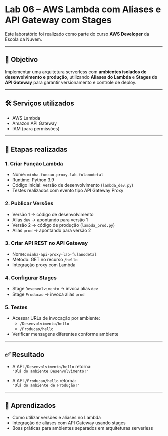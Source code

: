 # Lab 06 – AWS Lambda com Aliases e API Gateway com Stages

Este laboratório foi realizado como parte do curso **AWS Developer** da Escola da Nuvem.

---

## 🎯 Objetivo

Implementar uma arquitetura serverless com **ambientes isolados de desenvolvimento e produção**, utilizando **Aliases do Lambda** e **Stages do API Gateway** para garantir versionamento e controle de deploy.

---

## 🛠️ Serviços utilizados

- AWS Lambda
- Amazon API Gateway
- IAM (para permissões)

---

## 📌 Etapas realizadas

### 1. Criar Função Lambda
- Nome: `minha-funcao-proxy-lab-fulanodetal`
- Runtime: Python 3.9
- Código inicial: versão de desenvolvimento (`lambda_dev.py`)
- Testes realizados com evento tipo API Gateway Proxy

### 2. Publicar Versões
- Versão 1 → código de desenvolvimento
- Alias `dev` → apontando para versão 1
- Versão 2 → código de produção (`lambda_prod.py`)
- Alias `prod` → apontando para versão 2

### 3. Criar API REST no API Gateway
- Nome: `minha-api-proxy-lab-fulanodetal`
- Método: GET no recurso `/hello`
- Integração proxy com Lambda

### 4. Configurar Stages
- Stage `Desenvolvimento` → invoca alias `dev`
- Stage `Producao` → invoca alias `prod`

### 5. Testes
- Acessar URLs de invocação por ambiente:
  - `/Desenvolvimento/hello`
  - `/Producao/hello`
- Verificar mensagens diferentes conforme ambiente

---

## ✅ Resultado

- A API `/Desenvolvimento/hello` retorna:  
  `"Olá do ambiente Desenvolvimento!"`

- A API `/Producao/hello` retorna:  
  `"Olá do ambiente de Produção!"`

---

## 🧠 Aprendizados

- Como utilizar versões e aliases no Lambda
- Integração de aliases com API Gateway usando stages
- Boas práticas para ambientes separados em arquiteturas serverless
